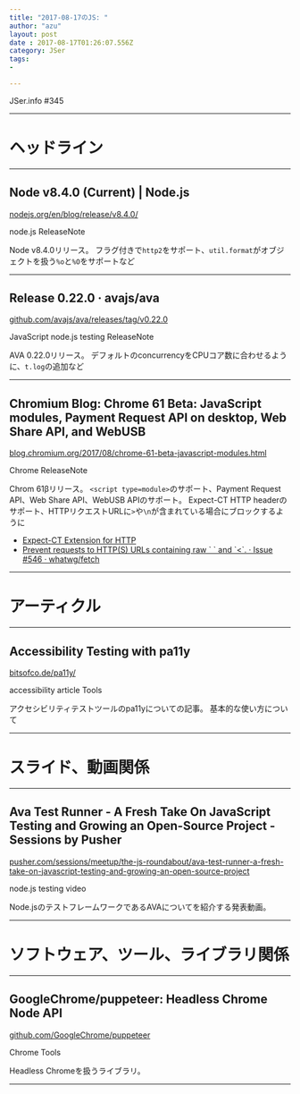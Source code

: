 ```yaml
---
title: "2017-08-17のJS: "
author: "azu"
layout: post
date : 2017-08-17T01:26:07.556Z
category: JSer
tags:
-

---
```


JSer.info #345

----

<h1 class="site-genre">ヘッドライン</h1>

----

## Node v8.4.0 (Current) | Node.js
[nodejs.org/en/blog/release/v8.4.0/](https://nodejs.org/en/blog/release/v8.4.0/ "Node v8.4.0 (Current) | Node.js")
<p class="jser-tags jser-tag-icon"><span class="jser-tag">node.js</span> <span class="jser-tag">ReleaseNote</span></p>

Node v8.4.0リリース。
フラグ付きで`http2`をサポート、`util.format`がオブジェクトを扱う`%o`と`%O`をサポートなど


----

## Release 0.22.0 · avajs/ava
[github.com/avajs/ava/releases/tag/v0.22.0](https://github.com/avajs/ava/releases/tag/v0.22.0 "Release 0.22.0 · avajs/ava")
<p class="jser-tags jser-tag-icon"><span class="jser-tag">JavaScript</span> <span class="jser-tag">node.js</span> <span class="jser-tag">testing</span> <span class="jser-tag">ReleaseNote</span></p>

AVA 0.22.0リリース。
デフォルトのconcurrencyをCPUコア数に合わせるように、`t.log`の追加など


----

## Chromium Blog: Chrome 61 Beta: JavaScript modules, Payment Request API on desktop, Web Share API, and WebUSB
[blog.chromium.org/2017/08/chrome-61-beta-javascript-modules.html](https://blog.chromium.org/2017/08/chrome-61-beta-javascript-modules.html "Chromium Blog: Chrome 61 Beta: JavaScript modules, Payment Request API on desktop, Web Share API, and WebUSB")
<p class="jser-tags jser-tag-icon"><span class="jser-tag">Chrome</span> <span class="jser-tag">ReleaseNote</span></p>

Chrom 61βリリース。
`<script type=module>`のサポート、Payment Request API、Web Share API、WebUSB APIのサポート。
Expect-CT HTTP headerのサポート、HTTPリクエストURLに`>`や`\n`が含まれている場合にブロックするように

- [Expect-CT Extension for HTTP](http://httpwg.org/http-extensions/expect-ct.html "Expect-CT Extension for HTTP")
- [Prevent requests to HTTP(S) URLs containing raw \`
\` and \`&lt;\`. · Issue #546 · whatwg/fetch](https://github.com/whatwg/fetch/issues/546 "Prevent requests to HTTP(S) URLs containing raw \&#x60;
\&#x60; and \&#x60;&amp;lt;\&#x60;. · Issue #546 · whatwg/fetch")

----
<h1 class="site-genre">アーティクル</h1>

----

## Accessibility Testing with pa11y
[bitsofco.de/pa11y/](https://bitsofco.de/pa11y/ "Accessibility Testing with pa11y")
<p class="jser-tags jser-tag-icon"><span class="jser-tag">accessibility</span> <span class="jser-tag">article</span> <span class="jser-tag">Tools</span></p>

アクセシビリティテストツールのpa11yについての記事。
基本的な使い方について


----
<h1 class="site-genre">スライド、動画関係</h1>

----

## Ava Test Runner - A Fresh Take On JavaScript Testing and Growing an Open-Source Project - Sessions by Pusher
[pusher.com/sessions/meetup/the-js-roundabout/ava-test-runner-a-fresh-take-on-javascript-testing-and-growing-an-open-source-project](https://pusher.com/sessions/meetup/the-js-roundabout/ava-test-runner-a-fresh-take-on-javascript-testing-and-growing-an-open-source-project "Ava Test Runner - A Fresh Take On JavaScript Testing and Growing an Open-Source Project - Sessions by Pusher")
<p class="jser-tags jser-tag-icon"><span class="jser-tag">node.js</span> <span class="jser-tag">testing</span> <span class="jser-tag">video</span></p>

Node.jsのテストフレームワークであるAVAについてを紹介する発表動画。


----
<h1 class="site-genre">ソフトウェア、ツール、ライブラリ関係</h1>

----

## GoogleChrome/puppeteer: Headless Chrome Node API
[github.com/GoogleChrome/puppeteer](https://github.com/GoogleChrome/puppeteer "GoogleChrome/puppeteer: Headless Chrome Node API")
<p class="jser-tags jser-tag-icon"><span class="jser-tag">Chrome</span> <span class="jser-tag">Tools</span></p>

Headless Chromeを扱うライブラリ。


----
